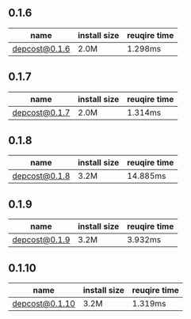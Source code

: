 ## 0.1.6

| name | install size | reuqire time |
| ---  | --- | --- |
| depcost@0.1.6 | 2.0M | 1.298ms |

## 0.1.7

| name | install size | reuqire time |
| ---  | --- | --- |
| depcost@0.1.7 | 2.0M | 1.314ms |
        


## 0.1.8

| name | install size | reuqire time |
| ---  | --- | --- |
| depcost@0.1.8 | 3.2M | 14.885ms |
        

## 0.1.9

| name | install size | reuqire time |
| ---  | --- | --- |
| depcost@0.1.9 | 3.2M | 3.932ms |
        

## 0.1.10

| name | install size | reuqire time |
| ---  | --- | --- |
| depcost@0.1.10 | 3.2M | 1.319ms |
        
